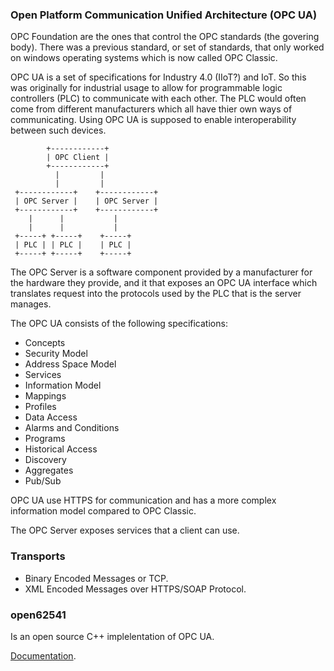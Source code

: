 ### Open Platform Communication Unified Architecture (OPC UA)
OPC Foundation are the ones that control the OPC standards (the govering body).
There was a previous standard, or set of standards, that only worked on windows
operating systems which is now called OPC Classic.

OPC UA is a set of specifications for Industry 4.0 (IIoT?) and IoT. So this
was originally for industrial usage to allow for programmable logic controllers
(PLC) to communicate with each other. The PLC would often come from different
manufacturers which all have thier own ways of communicating. Using OPC UA is
supposed to enable interoperability between such devices.

```
        +------------+
        | OPC Client |
        +------------+
          |         |
          |         |
 +------------+    +------------+
 | OPC Server |    | OPC Server |
 +------------+    +------------+
    |      |           |
    |      |           |
 +-----+ +-----+    +-----+
 | PLC | | PLC |    | PLC |
 +-----+ +-----+    +-----+

```
The OPC Server is a software component provided by a manufacturer for the
hardware they provide, and it that exposes an OPC UA interface which translates
request into the protocols used by the PLC that is the server manages.


The OPC UA consists of the following specifications:
* Concepts
* Security Model
* Address Space Model
* Services
* Information Model
* Mappings
* Profiles
* Data Access
* Alarms and Conditions
* Programs
* Historical Access
* Discovery
* Aggregates
* Pub/Sub 

OPC UA use HTTPS for communication and has a more complex information model
compared to OPC Classic.

The OPC Server exposes services that a client can use.

### Transports
* Binary Encoded Messages or TCP.
* XML Encoded Messages over HTTPS/SOAP Protocol.


### open62541
Is an open source C++ implelentation of OPC UA.

[Documentation](http://www.open62541.org/doc/current/toc.html).
